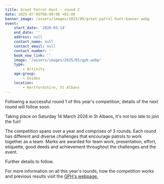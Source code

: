 ```yaml
---
title: Great Patrol Hunt - round 2
date: 2025-07-05T08:09:00 +01:00
banner_image: /assets/images/2023/09/great-patrol-hunt-banner.webp
event:
    start_date: '2026-03-14'
    end_date: ''
    address: null
    contact_name: null
    contact_email: null
    contact_number: ''
    book_now_link: ''
    image: '/assets/images/2025/05/gph.webp'
    type:
        - Activity
    age-group:
        - Guides
    location:
        - Hertfordshire, St Albans
---
```

Following a successful round 1 of this year's competition, details of the next round will follow soon.

Taking place on Saturday 14 March 2026 in St Albans, it's not too late to join the fun!

The competition spans over a year and comprises of 3 rounds. Each round has different and diverse challenges that encourage patrols to work together as a team. Marks are awarded for team work, presentation, effort, etiquette, good deeds and achievement throughout the challenges and the event.

Further details to follow.

For more information on all this year's rounds, how the competition works and previous results visit the [GPH's webpage.](/great-patrol-hunt/)

